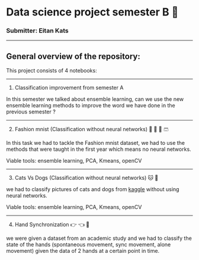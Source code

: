 # Data science project semester B :mechanical_arm:

### Submitter: Eitan Kats

-----
## General overview of the repository:

This project consists of 4 notebooks:

------
1. Classification improvement from semester A

In this semester we talked about ensemble learning, can we use the new ensemble learning methods to improve the word we have done in the previous semester ? 

------

2. Fashion mnist (Classification  without neural networks) :womans_clothes:	:jeans:	:dress:	:shorts:	

In this task we had to tackle the Fashion mnist dataset, we had to use the methods that were taught in the first year which means no neural networks.

Viable tools: ensemble learning, PCA, Kmeans, openCV

------

3. Cats Vs Dogs (Classification without neural networks) :cat:	 :dog:

we had to classify pictures of cats and dogs from [kaggle](https://www.kaggle.com/c/dogs-vs-cats) without using neural networks.

Viable tools: ensemble learning, PCA, Kmeans, openCV

----
4. Hand Synchronization :point_right:	 :point_left:	 :raised_hands:	

we were given a dataset from an academic study and we had to classify the state of the hands (spontaneous movement, sync movement, alone movement) given the data of 2 hands at a certain point in time.